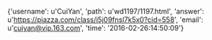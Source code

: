 {'username': u'CuiYan', 'path': u'wd1197/1197.html', 'answer': u'https://piazza.com/class/i5j09fnsl7k5x0?cid=558', 'email': u'cuiyan@vip.163.com', 'time': '2016-02-26:14:50:09'}